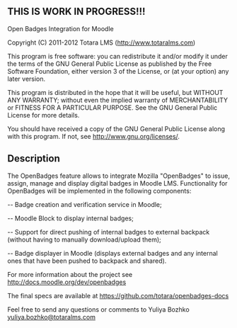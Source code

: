 THIS IS WORK IN PROGRESS!!!
-----------------------------------------------------------------------------
Open Badges Integration for Moodle

Copyright (C) 2011-2012 Totara LMS (http://www.totaralms.com)

This program is free software: you can redistribute it and/or modify it
under the terms of the GNU General Public License as published by the Free
Software Foundation, either version 3 of the License, or (at your option)
any later version.

This program is distributed in the hope that it will be useful, but WITHOUT
ANY WARRANTY; without even the implied warranty of MERCHANTABILITY or
FITNESS FOR A PARTICULAR PURPOSE.  See the GNU General Public License for
more details.

You should have received a copy of the GNU General Public License along with
this program.  If not, see <http://www.gnu.org/licenses/>.


Description
-----------

The OpenBadges feature allows to integrate Mozilla "OpenBadges" to issue, assign,
manage and display digital badges in Moodle LMS. Functionality for OpenBadges will
be implemented in the following components:

-- Badge creation and verification service in Moodle;

-- Moodle Block to display internal badges;

-- Support for direct pushing of internal badges to external backpack (without having
to manually download/upload them);

-- Badge displayer in Moodle (displays external badges and any internal ones that
have been pushed to backpack and shared).

For more information about the project see <http://docs.moodle.org/dev/openbadges>

The final specs are available at <https://github.com/totara/openbadges-docs>

Feel free to send any questions or comments to Yuliya Bozhko <yuliya.bozhko@totaralms.com>

